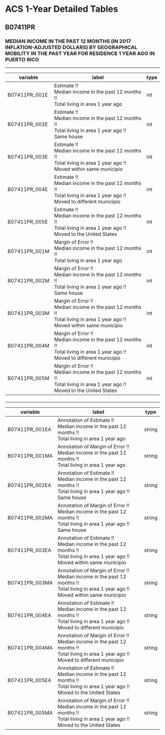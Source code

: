 # ACS 1-Year Detailed Tables

## B07411PR

### MEDIAN INCOME IN THE PAST 12 MONTHS (IN 2017 INFLATION-ADJUSTED DOLLARS) BY GEOGRAPHICAL MOBILITY IN THE PAST YEAR FOR RESIDENCE 1 YEAR AGO IN PUERTO RICO

___

| variable | label | type |
| ----- | ----- | ----- |
| B07411PR_001E | Estimate !!<br>Median income in the past 12 months !!<br>Total living in area 1 year ago | int |
| B07411PR_002E | Estimate !!<br>Median income in the past 12 months !!<br>Total living in area 1 year ago !!<br>Same house | int |
| B07411PR_003E | Estimate !!<br>Median income in the past 12 months !!<br>Total living in area 1 year ago !!<br>Moved within same municipio | int |
| B07411PR_004E | Estimate !!<br>Median income in the past 12 months !!<br>Total living in area 1 year ago !!<br>Moved to different municipio | int |
| B07411PR_005E | Estimate !!<br>Median income in the past 12 months !!<br>Total living in area 1 year ago !!<br>Moved to the United States | int |
| B07411PR_001M | Margin of Error !!<br>Median income in the past 12 months !!<br>Total living in area 1 year ago | int |
| B07411PR_002M | Margin of Error !!<br>Median income in the past 12 months !!<br>Total living in area 1 year ago !!<br>Same house | int |
| B07411PR_003M | Margin of Error !!<br>Median income in the past 12 months !!<br>Total living in area 1 year ago !!<br>Moved within same municipio | int |
| B07411PR_004M | Margin of Error !!<br>Median income in the past 12 months !!<br>Total living in area 1 year ago !!<br>Moved to different municipio | int |
| B07411PR_005M | Margin of Error !!<br>Median income in the past 12 months !!<br>Total living in area 1 year ago !!<br>Moved to the United States | int |
### 

___

| variable | label | type |
| ----- | ----- | ----- |
| B07411PR_001EA | Annotation of Estimate !!<br>Median income in the past 12 months !!<br>Total living in area 1 year ago | string |
| B07411PR_001MA | Annotation of Margin of Error !!<br>Median income in the past 12 months !!<br>Total living in area 1 year ago | string |
| B07411PR_002EA | Annotation of Estimate !!<br>Median income in the past 12 months !!<br>Total living in area 1 year ago !!<br>Same house | string |
| B07411PR_002MA | Annotation of Margin of Error !!<br>Median income in the past 12 months !!<br>Total living in area 1 year ago !!<br>Same house | string |
| B07411PR_003EA | Annotation of Estimate !!<br>Median income in the past 12 months !!<br>Total living in area 1 year ago !!<br>Moved within same municipio | string |
| B07411PR_003MA | Annotation of Margin of Error !!<br>Median income in the past 12 months !!<br>Total living in area 1 year ago !!<br>Moved within same municipio | string |
| B07411PR_004EA | Annotation of Estimate !!<br>Median income in the past 12 months !!<br>Total living in area 1 year ago !!<br>Moved to different municipio | string |
| B07411PR_004MA | Annotation of Margin of Error !!<br>Median income in the past 12 months !!<br>Total living in area 1 year ago !!<br>Moved to different municipio | string |
| B07411PR_005EA | Annotation of Estimate !!<br>Median income in the past 12 months !!<br>Total living in area 1 year ago !!<br>Moved to the United States | string |
| B07411PR_005MA | Annotation of Margin of Error !!<br>Median income in the past 12 months !!<br>Total living in area 1 year ago !!<br>Moved to the United States | string |

